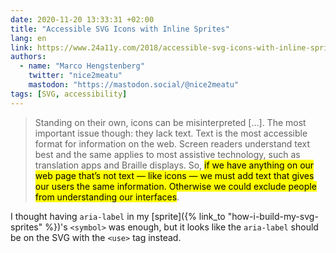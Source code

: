 ```yaml
---
date: 2020-11-20 13:33:31 +02:00
title: "Accessible SVG Icons with Inline Sprites"
lang: en
link: https://www.24a11y.com/2018/accessible-svg-icons-with-inline-sprites/
authors:
  - name: "Marco Hengstenberg"
    twitter: "nice2meatu"
    mastodon: "https://mastodon.social/@nice2meatu"
tags: [SVG, accessibility]
---
```


> Standing on their own, icons can be misinterpreted […]. The most important issue though: they lack text. Text is the most accessible format for information on the web. Screen readers understand text best and the same applies to most assistive technology, such as translation apps and Braille displays. So, <mark>if we have anything on our web page that’s not text — like icons — we must add text that gives our users the same information. Otherwise we could exclude people from understanding our interfaces</mark>.

I thought having `aria-label` in my [sprite]({% link_to "how-i-build-my-svg-sprites" %})'s `<symbol>` was enough, but it looks like the `aria-label` should be on the SVG with the `<use>` tag instead.
